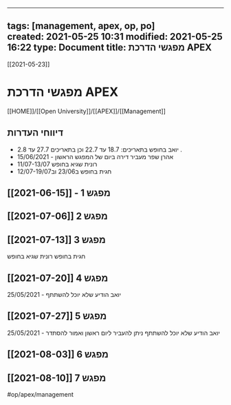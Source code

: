 
---
tags: [management, apex, op, po]  
created: 2021-05-25 10:31
modified: 2021-05-25 16:22
type: Document
title: מפגשי הדרכת APEX
---
[[2021-05-23]]
# מפגשי הדרכת APEX
[[HOME]]/[[Open University]]/[[APEX]]/[[Management]]


## דיווחי העדרות
- יואב בחופש בתאריכים: 18.7 עד 22.7 וכן בתאריכים 27.7 עד 2.8 .
- אהרן שפר מעביר דירה ביום של המפגש הראשון - 15/06/2021
- רונית שגיא בחופש 11/07-13/07
- חגית בחופש ב23/06 וב12/07-19/07
## מפגש  1 - [[2021-06-15]]

##   [[2021-07-06]] מפגש 2

##  [[2021-07-13]] מפגש 3
חגית בחופש
רונית שגיא בחופש
## [[2021-07-20]] מפגש 4
25/05/2021 - יואב הודיע שלא יוכל להשתתף

##   [[2021-07-27]] מפגש 5
25/05/2021 - יואב הודיע שלא יוכל להשתתף
ניתן להעביר ליום ראשון ואמור להסתדר

##  [[2021-08-03]] מפגש 6

##  [[2021-08-10]] מפגש 7



#op/apex/management